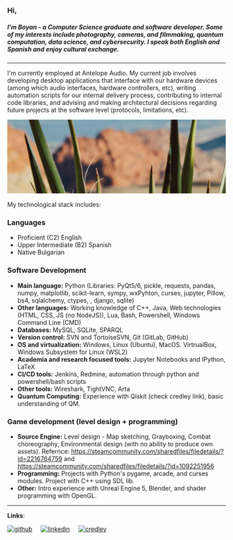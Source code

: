 ### Hi,
##### I'm Boyan - a Computer Science graduate and software developer. Some of my interests include photography, cameras, and filmmaking, quantum computation, data science, and cybersecurity. I speak both English and Spanish and enjoy cultural exchange.

---

I'm currently employed at Antelope Audio. My current job involves developing desktop applications that interface with our hardware devices (among which audio interfaces, hardware controllers, etc), writing automation scripts for our internal delivery process, contributing to internal code libraries, and advising and making architectural decisions regarding future projects at the software level (protocols, limitations, etc).

![banner](https://github.com/boyan13/boyan13/blob/master/image.jpg)

My technological stack includes:

### Languages
* Proficient (C2) English
* Upper Intermediate (B2) Spanish
* Native Bulgarian 

### Software Development
* **Main language:** Python (Libraries: PyQt5/6, pickle, requests, pandas, numpy, matplotlib, scikit-learn, sympy, wxPyhton, curses, jupyter, Pillow, bs4, sqlalchemy, ctypes, , django, sqlite)
* **Other languages:** Working knowledge of C++, Java, Web technologies (HTML, CSS, JS (no NodeJS)), Lua, Bash, Powershell, Windows Command Line (CMD) 
* **Databases:** MySQL, SQLite, SPARQL
* **Version control:** SVN and TortoiseSVN, Git (GitLab, GitHub) 
* **OS and virtualization:** Windows, Linux (Ubuntu), MacOS. VirtrualBox, Windows Subsystem for Linux (WSL2)
* **Academia and research focused tools:** Jupyter Notebooks and IPython, LaTeX
* **CI/CD tools:** Jenkins, Redmine, automation through python and powershell/bash scripts 
* **Other tools:** Wireshark, TightVNC, Arta
* **Quantum Computing:** Experience with Qiskit (check credley link), basic understanding of QM.

### Game development (level design + programming)
* **Source Engine:** Level design - Map sketching, Grayboxing, Combat choreography, Environmental design (with no ability to produce own assets). Refernce: https://steamcommunity.com/sharedfiles/filedetails/?id=2216764759 and https://steamcommunity.com/sharedfiles/filedetails/?id=1092251956
* **Programming:** Projects with Python's pygame, arcade, and curses modules. Project with C++ using SDL lib.
* **Other:** Intro experience with Unreal Engine 5, Blender, and shader programming with OpenGL.
  
---

**Links**: <br>

[<img src='https://cdn.jsdelivr.net/npm/simple-icons@3.0.1/icons/github.svg' alt='github' height='40'>](https://github.com/boyan13) &nbsp; &nbsp;
[<img src='https://cdn.jsdelivr.net/npm/simple-icons@3.0.1/icons/linkedin.svg' alt='linkedin' height='40'>](https://www.linkedin.com/in/boyan-bonev-788756209/) &nbsp; &nbsp; 
[<img src='https://cdn.jsdelivr.net/npm/simple-icons@3.0.1/icons/ibm.svg' alt='credley' height='40'>](https://www.credly.com/users/boyan-bonev.e7bca9f3/badges)
